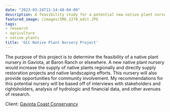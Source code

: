 ```yaml
---
date: "2023-03-24T11:14:48-04:00"
description: A feasibility study for a potential new native plant nursery
featured_image: /images/IMG_2278_edit.JPG
tags:
- research
- agriculture
- native plants
title: 'GCC Native Plant Nursery Project'
---
```


The purpose of this project is to determine the feasibility of a native plant nursery in Gaviota, at Baron Ranch or elsewhere. A new native plant nursery would increase the supply of native plants regionally and directly supply restoration projects and native landscaping efforts. This nursery will also provide opportunities for community involvement. My recommendations for this potential nursery will be based off of interviews with stakeholders and rightsholders, analysis of hydrologic and financial data, and other avenues of research. 

Client: [Gaviota Coast Conservancy](https://www.gaviotacoastconservancy.org/)